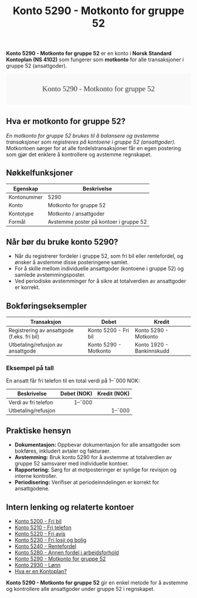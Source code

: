 ﻿---
title: "Konto 5290 - Motkonto for gruppe 52"
seoTitle: "5290-motkonto-for-gruppe-52"
description: '**Konto 5290 - Motkonto for gruppe 52** er en konto i **Norsk Standard Kontoplan (NS 4102)** som fungerer som **motkonto** for alle transaksjoner i gruppe 52 ...'
---

**Konto 5290 - Motkonto for gruppe 52** er en konto i **Norsk Standard Kontoplan (NS 4102)** som fungerer som **motkonto** for alle transaksjoner i gruppe 52 (ansattgoder).

![Illustrasjon av konto 5290 Motkonto for gruppe 52](5290-motkonto-for-gruppe-52-image.svg)

## Hva er motkonto for gruppe 52?

*En *motkonto for gruppe 52* brukes til å balansere og avstemme transaksjoner som registreres på kontoene i gruppe 52 (ansattgoder).*
Motkontoen sørger for at alle fordelstransaksjoner får en egen postering som gjør det enklere å kontrollere og avstemme regnskapet.

## Nøkkelfunksjoner

| Egenskap     | Beskrivelse                                          |
|--------------|------------------------------------------------------|
| Kontonummer  | 5290                                                 |
| Konto        | Motkonto for gruppe 52                               |
| Kontotype    | Motkonto / ansattgoder                               |
| Formål       | Avstemme poster på kontoer i gruppe 52               |

## Når bør du bruke konto 5290?

* Når du registrerer fordeler i gruppe 52, som fri bil eller rentefordel, og ønsker å avstemme disse posteringene samlet.
* For å skille mellom individuelle ansattgoder (kontoene i gruppe 52) og samlede avstemmingsposter.
* Ved periodiske avstemminger for å sikre at totalverdien av ansattgoder er korrekt.

## Bokføringseksempler

| Transaksjon                                | Debet                            | Kredit                          |
|--------------------------------------------|----------------------------------|---------------------------------|
| Registrering av ansattgode (f.eks. fri bil)| Konto 5200 - Fri bil             | Konto 5290 - Motkonto           |
| Utbetaling/refusjon av ansattgode          | Konto 5290 - Motkonto            | Konto 1920 - Bankinnskudd       |

### Eksempel på tall

En ansatt får fri telefon til en total verdi på 1–¯000 NOK:

| Beskrivelse                  | Debet (NOK) | Kredit (NOK) |
|------------------------------|-----------:|-------------:|
| Verdi av fri telefon         |       1–¯000 |              |
| Utbetaling/refusjon          |            |        1–¯000 |

## Praktiske hensyn

* **Dokumentasjon:** Oppbevar dokumentasjon for alle ansattgoder som bokføres, inkludert avtaler og fakturaer.
* **Avstemming:** Bruk konto 5290 for å avstemme at totalverdien av gruppe 52 samsvarer med individuelle kontoer.
* **Rapportering:** Sørg for at motposteringer er synlige for revisjon og interne kontroller.
* **Periodisering:** Verifiser at periodeinndelingen er korrekt for ansattgodene.

## Intern lenking og relaterte kontoer

* [Konto 5200 - Fri bil](/blogs/kontoplan/5200-fri-bil "Konto 5200 - Fri bil: Regnskapsføring av firmabil som ansattgode i Norsk kontoplan")
* [Konto 5210 - Fri telefon](/blogs/kontoplan/5210-fri-telefon "Konto 5210 - Fri telefon: Regnskapsføring av fri telefon som ansattgode i Norsk kontoplan")
* [Konto 5220 - Fri avis](/blogs/kontoplan/5220-fri-avis "Konto 5220 - Fri avis: Regnskapsføring av fri avis som ansattgode i Norsk kontoplan")
* [Konto 5230 - Fri losji og bolig](/blogs/kontoplan/5230-fri-losji-og-bolig "Konto 5230 - Fri losji og bolig: Regnskapsføring av fri losji og bolig som ansattgode i Norsk kontoplan")
* [Konto 5240 - Rentefordel](/blogs/kontoplan/5240-rentefordel "Konto 5240 - Rentefordel: Regnskapsføring av rentefordel som ansattgode i Norsk kontoplan")
* [Konto 5280 - Annen fordel i arbeidsforhold](/blogs/kontoplan/5280-annen-fordel-i-arbeidsforhold "Konto 5280 - Annen fordel i arbeidsforhold: Regnskapsføring av øvrige ansattfordeler i Norsk kontoplan")
* [Konto 5290 - Motkonto for gruppe 52](/blogs/kontoplan/5290-motkonto-for-gruppe-52 "Konto 5290 - Motkonto for gruppe 52: Regnskapsføring av motkonto for gruppe 52 ansattgoder i Norsk kontoplan")
* [Konto 2930 - Lønn](/blogs/kontoplan/2930-lonn "Konto 2930 - Lønn")
* [Hva er en Kontoplan?](/blogs/regnskap/hva-er-kontoplan "Hva er en Kontoplan? Komplett Guide til Kontoplaner i Norsk Regnskap")

**Konto 5290 - Motkonto for gruppe 52** gir en enkel metode for å avstemme og kontrollere alle ansattgoder under gruppe 52 i regnskapet.







